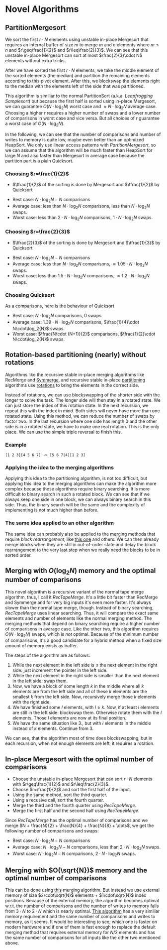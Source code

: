 # Novel Algorithms

## PartitionMergesort

We sort the first $r\cdot N$ elements using unstable in-place Mergesort that requires an internal buffer of size $m$ to merge $m$ and $n$ elements where $m\leq n$ and $r\geq\frac{1}{2}$ and $r\leq\frac{2}{3}$.
We can see that this unstable in-place Mergesort can sort at most $\frac{2}{3}\cdot N$ elements without extra tricks.

After we have sorted the first $r\cdot N$ elements, we take the middle element of the sorted elements (the median) and partition the remaining elements according to this pivot element.
After this, we blockswap the elements right to the median with the elements left of the side that was partitioned.

This algorithm is similiar to the normal PartitionSort (a.k.a. _Leapfrogging Samplesort_) but because the first half is sorted using in-place Mergesort, we can guarantee $O(N\cdot\log_2{N})$ worst case and $\approx N\cdot\log_2{N}$ average case.
Choosing a higher $r$ requires a higher number of swaps and a lower number of comparisons in worst case and vice versa. But all choices of $r$ guarantee a worst case of $O(N\cdot\log_2{N})$.

In the following, we can see that the number of comparisons and number of writes to memory is quite low, maybe even better than an optimized HeapSort.
We only use linear access patterns with _PartitionMergesort_, so we can assume that the algorithm will be much faster than HeapSort for large $N$ and also faster than Mergesort in average case because the partition part is a plain Quicksort.

### Choosing $r=\frac{1}{2}$
+ $\tfrac{1}{2}$ of the sorting is done by Mergesort and $\tfrac{1}{2}$ by Quicksort


- Best case: $N\cdot\log_2{N}-N$ comparisons
- Average case: less than $N\cdot\log_2{N}$ comparisons, less than $N\cdot\log_2{N}$ swaps.
- Worst case: less than $2\cdot N\cdot\log_2{N}$ comparisons, $1\cdot N\cdot\log_2{N}$ swaps.

### Choosing $r=\frac{2}{3}$
+ $\tfrac{2}{3}$ of the sorting is done by Mergesort and $\tfrac{1}{3}$ by Quicksort

- Best case: $N\cdot\log_2{N}-N$ comparisons
- Average case: less than $N\cdot\log_2{N}$ comparisons, $\approx 1.05\cdot N\cdot\log_2{N}$ swaps.
- Worst case: less than $1.5\cdot N\cdot\log_2{N}$ comparisons, $\approx 1.2\cdot N\cdot\log_2{N}$ swaps.

### Choosing Quicksort
As a comparisons, here is the behaviour of Quicksort

- Best case: $N\cdot\log_2{N}$ comparisons, 0 swaps
- Average case: $1.39\cdot N\cdot\log_2{N}$ comparisons, $\frac{1}{4}\cdot N\cdot\log_2{N}$ swaps.
- Worst case: $\frac{N\cdot (N+1)}{2}$ comparisons, $\frac{1}{2}\cdot N\cdot\log_2{N}$ swaps.

##  Rotation-based partitioning (nearly) without rotations

Algorithms like the recursive stable in-place merging algorithms like RecMerge and [Symmerge](http://itbe.hanyang.ac.kr/ak/papers/esa2004.pdf), and recursive stable in-place [partitioning](https://en.cppreference.com/w/cpp/algorithm/stable_partition) algorithms use [rotations](https://github.com/scandum/rotate) to bring the elements in the correct side.

Instead of rotations, we can use blockswapping of the shorter side with the longer to solve the task. The longer side will then stay in a rotated state. We can just store the index of this rotation state.
In the next recursion, we repeat this with the index in mind. Both sides will never have more than one rotated state. Using this method, we can reduce the number of swaps by factor two.
In the last recursion where one side has length 0 and the other side is in a rotated state, we have to make one real rotation. This is the only place. We can use the simple triple reversal to finish this.

### Example
```
[1 2 3][4 5 6 7] -> [5 6 7|4][1 2 3]
```

### Applying the idea to the merging algorithms
Applying this idea to the partitioning algorithm, is not too difficult, but applying this idea to the merging algorithms can make the algorithm more complex because those algorithms require binary searching.
It is more difficult to binary search in such a rotated block. We can see that if we always keep one side in one block, we can always binary search in this side. Thus, the binary search will be the same and the complexity of implementing is not much higher than before.

### The same idea applied to an other algorithm
The same idea can probably also be applied to the merging methods that require _block rearrangement_, like [this one](https://academic.oup.com/comjnl/article-pdf/30/4/372/1068585/300372.pdf) and others. We can then already merge blocks when they are still in out-of-order state and delay the block rearrangement to the very last step when we really need the blocks to be in sorted order. 

## Merging with $O(\log_2{N})$ memory and the optimal number of comparisons
This novel algorithm is a recursive variant of the normal tape merge algorithm, thus, I call it _RecTapeMerge_. It's a little bit faster than RecMerge and Symmerge and for very big inputs it's even more faster. It's always slower than the normal tape merge, though.
Instead of binary searching, _RecTapeMerge_ uses linear searching. Thus, it will compare the exact same elements and number of elements like the normal merging method. The merging methods that depend on binary searching require a higher number of comparisons in average case. Like the other two, this algorithm requires $O(N\cdot\log_2{N})$ swaps, which is _not_ optimal. Because of the minimum number of comparisons, it's a good candidate for a hybrid method when a fixed size amount of memory exists as buffer.

The steps of the algorithm are as follows: 

1. While the next element in the left side is $\leq$ the next element in the right side: just increment the pointer in the left side.
2. While the next element in the right side is smaller than the next element in the left side: swap them.
3. Now, we have a block of some length $k$ in the middle where all $k$ elements are from the left side and all of these $k$ elements are the smallest $k$ from the left side.
   Now, recursively merge those $k$ elements with the right side.
4. We have finished some $l$ elements, with $l\geq k$. Now, if at least $l$ elements are still in the left side: blockswap them. Otherwise rotate them with the $l$ elements.
   Those $l$ elements are now at its final position.
5. We have the same situation like 3., but with $l$ elements in the middle instead of $k$ elements. Continue from 3.

We can see, that the algorithm most of time does blockswapping, but in each recursion, when not enough elements are left, it requires a rotation.

## In-place Mergesort with the optimal number of comparisons
- Choose the unstable in-place Mergesort that can sort $r\cdot N$ elements with $r\geq\frac{1}{2}$ and $r\leq\frac{2}{3}$.
- Choose $r=\frac{1}{2}$ and sort the first half of the input.
- Using the same method, sort the third quarter.
- Using a recusive call, sort the fourth quarter.
- Merge the third and the fourth quarter using _RecTapeMerge_.
- Merge the first half and the second half using _RecTapeMerge_.

Since _RecTapeMerge_ has the optimal number of comparisons and we merge $N + \frac{N}{2} + \frac{N}{4} + \frac{N}{8} + \dots$,
we get the following number of comparisons and swaps:

- Best case: $N\cdot\log_2{N}-N$ comparisons
- Average case: $N\cdot\log_2{N}-N$ comparisons, less than $2\cdot N\cdot\log_2{N}$ swaps.
- Worst case: $N\cdot\log_2{N}-N$ comparisons, $2\cdot N\cdot\log_2{N}$ swaps.

## Merging with $O(\sqrt{N})$ memory and the optimal number of comparisons
This can be done using [this](https://www.sciencedirect.com/science/article/abs/pii/S002001900500339X) merging algorithm. But instead we use external memory of size $2\cdot\sqrt{N}$ elements + $1\cdot\sqrt{N}$ index positions.
Because of the external memory, the algorithm becomes optimal w.r.t. the number of comparisons and the number of writes to memory falls from $3\cdot N$ to $2\cdot N$ which is nearly optimal.
[This algorithm](https://academic.oup.com/comjnl/article-pdf/30/4/372/1068585/300372.pdf) has a very similiar memory requirement and the same number of comparisons and writes to memory, as it seems.
It would be interesting to see, which one is faster on modern hardware and if one of them is fast enough to replace the default merging method that requires external memory for $N/2$ elements and has the same number of comparisons for all inputs like the other two mentioned above. 
